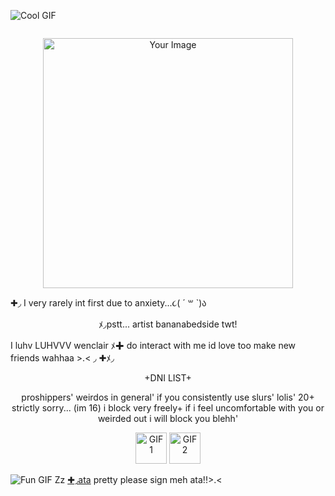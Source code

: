 ![Cool GIF](https://i.postimg.cc/bJxrL0y3/7ac39dce.gif)
<p align="center">
  <img src="https://i.postimg.cc/5yXGbgXm/B07-DA999-EA16-4-B3-C-BD88-0055-BA277710.gif" alt="" width="



✚◞ "if I wolfed out and could never change back, would you come and find me?. ? ﾒ𖹭
 ︶ ︶︶
<p align="center">
  <img src="https://i.postimg.cc/1tYfTRxj/Untitled122-20250909183908.png" alt="Your Image" width="400">
</p>





✚◞ I very rarely int first due to anxiety...૮( ´ ꒳ `)ა 

  <p align="center">ﾒ◞pstt... artist bananabedside twt!
  
I luhv LUHVVV wenclair ﾒ✚ do interact with me id love too make new friends wahhaa >.<
◞
✚ﾒ◞          <p align="center">+DNI LIST+
    <p align="center">proshippers' weirdos in general' if you consistently use slurs' lolis' 
    20+ strictly sorry... (im 16) i          block very freely+ 
  if i feel uncomfortable with you or weirded out i will block you blehh'
 <p align="center">
  <img src="https://i.postimg.cc/CK2B1CJK/IMG-3033.gif" alt="GIF 1" width="50">
  <img src="https://i.postimg.cc/J7ZDrkX1/IMG-9956.gif" alt="GIF 2" width="50">
  
   ![Fun GIF](https://i.postimg.cc/bJxrL0y3/7ac39dce.gif)
   Zz [✚◞ata](https://strawpawsie.atabook.org)
 pretty please sign meh ata!!>.<








  
